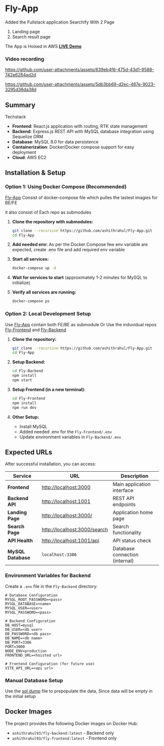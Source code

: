 # Fly-App

Added the Fullstack application Searchify With 2 Page 
1. Landing page 
2. Search result page


The App is Hoised in AWS  **[LIVE Demo](http://54.237.209.95/)**



### Video recording
https://github.com/user-attachments/assets/639eb4f6-475d-43d1-9588-742e6284ad2d


https://github.com/user-attachments/assets/5db3bb69-d2ec-487e-9023-3295d36da38d


## Summary

Techstack

- **Frontend**: React.js application with routing, RTK state management
- **Backend**: Express.js REST API with MySQL database integration using Sequelize ORM
- **Database**: MySQL 8.0 for data persistence
- **Containerization**: Docker/Docker compose support for easy deployment
- **Cloud**: AWS EC2

## Installation & Setup


### Option 1: Using Docker Compose (Recommended)

 [Fly-App](https://github.com/ashithrahul/Fly-App.git) Consist of docker-compose file which pulles the lastest imagies for BE/FE

 it also consist of Each repo as submodules 

1. **Clone the repository with submodules:**
   ```bash
   git clone --recursive https://github.com/ashithrahul/Fly-App.git
   cd Fly-App
   ```

2. **Add needed env:**
   As per the Docker Compose few env variable are expected, create .env file and add required env variable

3. **Start all services:**
   ```bash
   docker-compose up -d
   ```

4. **Wait for services to start** (approximately 1-2 minutes for MySQL to initialize)

5. **Verify all services are running:**
   ```bash
   docker-compose ps
   ```

### Option 2: Local Development Setup

Use  [Fly-App](https://github.com/ashithrahul/Fly-App.git) contain both FE/BE as submodule Or 
Use the induvidual repos [Fly-Frontend](https://github.com/ashithrahul/Fly-Frontend) and [Fly-Backend](https://github.com/ashithrahul/Fly-Backend)


1. **Clone the repository:**
   ```bash
   git clone --recursive https://github.com/ashithrahul/Fly-App.git
   cd Fly-App
   ```

2. **Setup Backend:**
   ```bash
   cd Fly-Backend
   npm install
   npm start
   ```

3. **Setup Frontend (in a new terminal):**
   ```bash
   cd Fly-Frontend
   npm install
   npm run dev
   ```

4. **Other Setup:**
   - Install MySQL
   - Added needed .env for the `Fly-Frontend/.env`
   - Update environment variables in `Fly-Backend/.env`

## Expected URLs

After successful installation, you can access:

| Service | URL | Description |
|---------|-----|-------------|
| **Frontend** | [http://localhost:3000](http://localhost:3000) | Main application interface |
| **Backend API** | [http://localhost:1001](http://localhost:1001) | REST API endpoints |
| **Landing Page** | [http://localhost:3000/](http://localhost:3000/) | Application home page |
| **Search Page** | [http://localhost:3000/search](http://localhost:3000/search) | Search functionality |
| **API Health** | [http://localhost:1001/api](http://localhost:1001/api) | API status check |
| **MySQL Database** | `localhost:3306` | Database connection (internal) |

### Environment Variables for Backend

Create a `.env` file in the `Fly-Backend` directory:

```env
# Database Configuration
MYSQL_ROOT_PASSWORD=<pass>
MYSQL_DATABASE=<name>
MYSQL_USER=<user>
MYSQL_PASSWORD=<pass>

# Backend Configuration
DB_HOST=mysql
DB_USER=<db user>
DB_PASSWORD=<db pass>
DB_NAME=<db name>
DB_PORT=3306
PORT=3000
NODE_ENV=production
FRONTEND_URL=<hoisted url>

# Frontend Configuration (for future use)
VITE_API_URL=<api url>

```
### Manual Database Setup

Use the [sql dump](https://github.com/ashithrahul/Fly-App/blob/main/items_backup.sql) file to prepopulate the data, Since data will be empty in the initial setup 


## Docker Images

The project provides the following Docker images on Docker Hub:
- `ashithrahul93/fly-backend:latest` - Backend only
- `ashithrahul93/fly-frontend:latest` - Frontend only
